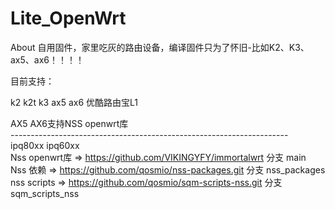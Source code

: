 # Lite_OpenWrt
About
自用固件，家里吃灰的路由设备，编译固件只为了怀旧-比如K2、K3、ax5、ax6！！！！

目前支持：

k2   k2t  k3  ax5  ax6  优酷路由宝L1

AX5 AX6支持NSS openwrt库<br>
---------------------------------------------------------------------<br>
ipq80xx ipq60xx<br>
Nss openwrt库 => https://github.com/VIKINGYFY/immortalwrt 分支 main <br> 
Nss 依赖 => https://github.com/qosmio/nss-packages.git 分支 nss_packages <br>
nss scripts => https://github.com/qosmio/sqm-scripts-nss.git 分支 sqm_scripts_nss <br>
